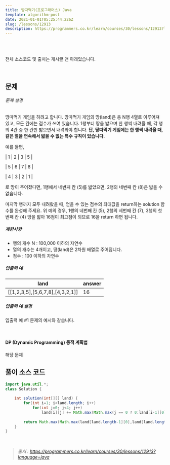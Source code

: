 ```yaml
---
title: 땅따먹기(프로그래머스) Java
template: algorithm-post
date: 2021-01-01T05:25:44.226Z
slug: /lessons/12913
description: https://programmers.co.kr/learn/courses/30/lessons/12913?language=java 프로그래머스 코딩테스트 연습 - 땅따먹기
---
```




</br>

</br>

전체 소스코드 및 출처는 게시글 맨 아래있습니다.

</br>



## **문제**

###### 문제 설명

땅따먹기 게임을 하려고 합니다. 땅따먹기 게임의 땅(land)은 총 N행 4열로 이루어져 있고, 모든 칸에는 점수가 쓰여 있습니다. 1행부터 땅을 밟으며 한 행씩 내려올 때, 각 행의 4칸 중 한 칸만 밟으면서 내려와야 합니다. **단, 땅따먹기 게임에는 한 행씩 내려올 때, 같은 열을 연속해서 밟을 수 없는 특수 규칙이 있습니다.**

예를 들면,

| 1 | 2 | 3 | 5 |

| 5 | 6 | 7 | 8 |

| 4 | 3 | 2 | 1 |

로 땅이 주어졌다면, 1행에서 네번째 칸 (5)를 밟았으면, 2행의 네번째 칸 (8)은 밟을 수 없습니다.

마지막 행까지 모두 내려왔을 때, 얻을 수 있는 점수의 최대값을 return하는 solution 함수를 완성해 주세요. 위 예의 경우, 1행의 네번째 칸 (5), 2행의 세번째 칸 (7), 3행의 첫번째 칸 (4) 땅을 밟아 16점이 최고점이 되므로 16을 return 하면 됩니다.

##### 제한사항

- 행의 개수 N : 100,000 이하의 자연수
- 열의 개수는 4개이고, 땅(land)은 2차원 배열로 주어집니다.
- 점수 : 100 이하의 자연수

##### 입출력 예

| land                            | answer |
| ------------------------------- | ------ |
| [[1,2,3,5],[5,6,7,8],[4,3,2,1]] | 16     |

##### 입출력 예 설명

입출력 예 #1
문제의 예시와 같습니다.

</br>



#### DP (Dynamic Programming) 동적 계획법

해당 문제



## 풀이 소스 코드



```java
import java.util.*;
class Solution {
    
    int solution(int[][] land) {
        for(int i=1; i<land.length; i++)
            for(int j=0; j<4; j++)
                land[i][j] += Math.max(Math.max(j == 0 ? 0:land[i-1][0],j == 1 ? 0:land[i-1][1]),Math.max(j == 2 ? 0:land[i-1][2],j ==3 ? 0:land[i-1][3]));
        
        return Math.max(Math.max(land[land.length-1][0],land[land.length-1][1]),Math.max(land[land.length-1][2],land[land.length-1][3]));
    }
}
```



</br>





> *출처 :  https://programmers.co.kr/learn/courses/30/lessons/12913?language=java*